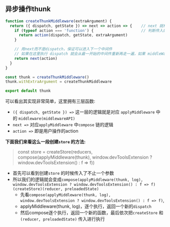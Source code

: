 ## 异步操作thunk
```javascript
function createThunkMiddleware(extraArgument) {
  return ({ dispatch, getState }) => next => action => {    // next 就相当于传进来的store.dispatch
    if (typeof action === 'function') {                     // 判断传入的action是否是一个函数
      return action(dispatch, getState, extraArgument)
    }

    // 用next而不是dispatch，保证可以进入下一个中间件
    // 如果在这里执行 dispatch 就会从最一开始的中间件重新再走一遍，如果 middleWare 一直调用 dispatch 就可能导致无限循环
    return next(action)
  }
}

const thunk = createThunkMiddleware()
thunk.withExtraArgument = createThunkMiddleware

export default thunk
```

可以看出其实现非常简单，这里拥有三层函数:
- `({ dispatch, getState }) =>` 这一层的逻辑就是对应 `applyMiddleware` 中的 `middleware(middlewareAPI)`
- `next =>` 对应`applyMiddleware` 中`compose` 链的逻辑
- `action =>` 即是用户操作的action

**下面我们来看这么一段创建`store` 的方法:**
> const store = createStore(reducers, compose(applyMiddleware(thunk), window.devToolsExtension ? window.devToolsExtension() : f => f))

- 首先可以看到创建`store` 的时候传入了不止一个参数
- 所以我们的逻辑就会变成`compose(applyMiddleware(thunk, log), window.devToolsExtension ? window.devToolsExtension() : f => f)(createStore)(reducer, preloadedState)`
  - 先看`compose(applyMiddleware(thunk, log), window.devToolsExtension ? window.devToolsExtension() : f => f)`,
  - applyMiddleware(thunk, log)，逐个执行，返回一个新的`dispatch`
  - 然后compose逐个执行，返回一个新的函数，最后依次把`createStore` 和 `(reducer, preloadedState)` 传入进行执行
